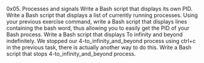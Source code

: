 0x05. Processes and signals Write a Bash script that displays its own PID. Write a Bash script that displays a list of currently running processes. Using your previous exercise command, write a Bash script that displays lines containing the bash word, thus allowing you to easily get the PID of your Bash process. Write a Bash script that displays To infinity and beyond indefinitely. We stopped our 4-to_infinity_and_beyond process using ctrl+c in the previous task, there is actually another way to do this. Write a Bash script that stops 4-to_infinity_and_beyond process.
